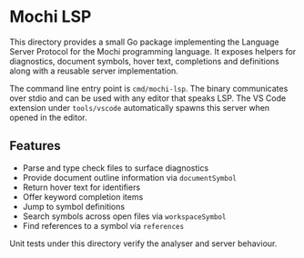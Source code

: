 # Mochi LSP

This directory provides a small Go package implementing the Language Server Protocol for the Mochi programming language.  It exposes helpers for diagnostics, document symbols, hover text, completions and definitions along with a reusable server implementation.

The command line entry point is `cmd/mochi-lsp`.  The binary communicates over stdio and can be used with any editor that speaks LSP.  The VS Code extension under `tools/vscode` automatically spawns this server when opened in the editor.

## Features

- Parse and type check files to surface diagnostics
- Provide document outline information via `documentSymbol`
- Return hover text for identifiers
- Offer keyword completion items
- Jump to symbol definitions
- Search symbols across open files via `workspaceSymbol`
- Find references to a symbol via `references`

Unit tests under this directory verify the analyser and server behaviour.
